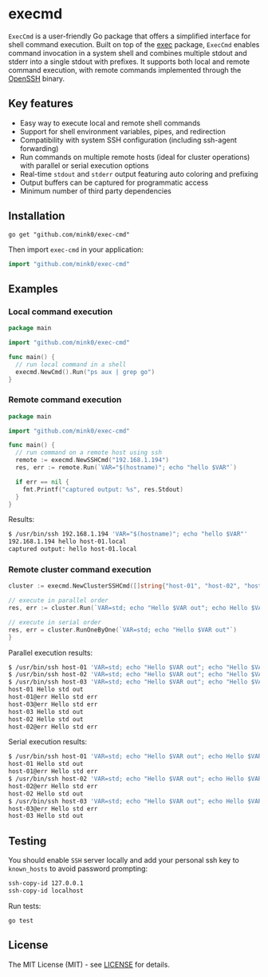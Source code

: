 # execmd

`ExecCmd` is a user-friendly Go package that offers a simplified interface for shell command execution. Built on top of the [exec](https://golang.org/pkg/os/exec/) package, `ExecCmd` enables command invocation in a system shell and combines multiple stdout and stderr into a single stdout with prefixes. It supports both local and remote command execution, with remote commands implemented through the [OpenSSH](https://www.openssh.com/) binary.

## Key features

- Easy way to execute local and remote shell commands
- Support for shell environment variables, pipes, and redirection
- Compatibility with system SSH configuration (including ssh-agent forwarding)
- Run commands on multiple remote hosts (ideal for cluster operations) with parallel or serial execution options
- Real-time `stdout` and `stderr` output featuring auto coloring and prefixing
- Output buffers can be captured for programmatic access
- Minimum number of third party dependencies

## Installation

    go get "github.com/mink0/exec-cmd"

Then import `exec-cmd` in your application:

```go
import "github.com/mink0/exec-cmd"
```

## Examples

### Local command execution

```go
package main

import "github.com/mink0/exec-cmd"

func main() {
  // run local command in a shell
  execmd.NewCmd().Run("ps aux | grep go")
}
```

### Remote command execution

```go
package main

import "github.com/mink0/exec-cmd"

func main() {
  // run command on a remote host using ssh
  remote := execmd.NewSSHCmd("192.168.1.194")
  res, err := remote.Run(`VAR="$(hostname)"; echo "hello $VAR"`)

  if err == nil {
    fmt.Printf("captured output: %s", res.Stdout)
  }
}
```

Results:
```sh
$ /usr/bin/ssh 192.168.1.194 'VAR="$(hostname)"; echo "hello $VAR"'
192.168.1.194 hello host-01.local
captured output: hello host-01.local
```

### Remote cluster command execution

```go
cluster := execmd.NewClusterSSHCmd([]string{"host-01", "host-02", "host-03"})

// execute in parallel order
res, err := cluster.Run(`VAR=std; echo "Hello $VAR out"; echo Hello $VAR err >&2`)

// execute in serial order
res, err = cluster.RunOneByOne(`VAR=std; echo "Hello $VAR out"`)
}
```

Parallel execution results:
```sh
$ /usr/bin/ssh host-01 'VAR=std; echo "Hello $VAR out"; echo "Hello $VAR err" >&2'
$ /usr/bin/ssh host-02 'VAR=std; echo "Hello $VAR out"; echo "Hello $VAR err" >&2'
$ /usr/bin/ssh host-03 'VAR=std; echo "Hello $VAR out"; echo "Hello $VAR err" >&2'
host-01 Hello std out
host-01@err Hello std err
host-03@err Hello std err
host-03 Hello std out
host-02 Hello std out
host-02@err Hello std err
```

Serial execution results:
```sh
$ /usr/bin/ssh host-01 'VAR=std; echo "Hello $VAR out"; echo Hello $VAR err >&2'
host-01 Hello std out
host-01@err Hello std err
$ /usr/bin/ssh host-02 'VAR=std; echo "Hello $VAR out"; echo Hello $VAR err >&2'
host-02@err Hello std err
host-02 Hello std out
$ /usr/bin/ssh host-03 'VAR=std; echo "Hello $VAR out"; echo Hello $VAR err >&2'
host-03@err Hello std err
host-03 Hello std out
```

## Testing

You should enable `SSH` server locally and add your personal ssh key to `known_hosts` to avoid password prompting:

```sh
ssh-copy-id 127.0.0.1
ssh-copy-id localhost
```

Run tests:

    go test

## License

The MIT License (MIT) - see [LICENSE](./LICENSE) for details.